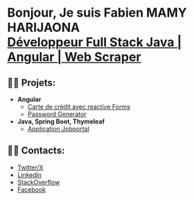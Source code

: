 <h1>Bonjour, Je suis Fabien MAMY HARIJAONA <br/><a href="https://github.com/joshmadakor1">Développeur Full Stack Java | Angular | </a> <a href="https://www.linkedin.com/in/fharijaona/">Web Scraper</a></h1>

<h2>👨‍💻 Projets:</h2>

- <b>Angular</b>
  - [Carte de crédit avec reactive Forms ](https://github.com/fabien-har/AppCards---Angular)
  - [Password Generator](https://github.com/fabien-har/Generator-Password-Angular)
- <b>Java, Spring Boot, Thymeleaf</b>
  - [Application Jobportal](https://github.com/fabien-har/Jobportal-Java-Spring-Thymeleaf)
 



<h2>👨‍💻 Contacts:</h2>
<ul>
<li><a href="https://x.com/fabyharijaona" rel="nofollow"> Twitter/X </a> </li>
<li><a href="https://www.linkedin.com/in/fabien-mamy-harijaona-692257358/" rel="nofollow"> Linkedin</a> </li>
<li><a href="https://stackoverflow.com/users/30206617/fabien3913" rel="nofollow"> StackOverflow </a> </li>
<li><a href="https://www.facebook.com/fabien.mamy.harijaona" rel="nofollow"> Facebook</a>  </li>

</ul>
 








